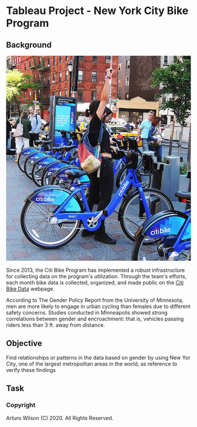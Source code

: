 # Tableau Project - New York City Bike Program

## Background

![Citi-Bikes](images/citi-bike-station-bikes.jpg)

Since 2013, the Citi Bike Program has implemented a robust infrastructure for collecting data on the program's utilization. Through the team's efforts, each month bike data is collected, organized, and made public on the [Citi Bike Data](https://www.citibikenyc.com/system-data) webpage.

According to The Gender Policy Report from the University of Minnesota, men are more likely to engage in urban cycling than females due to different safety concerns. Studies conducted in Minneapolis showed strong correlations between gender and encroachment: that is, vehicles passing riders less than 3 ft. away from distance.

## Objective

Find relationships or patterns in the data based on gender by using New Yor City, one of the largest metropolitan areas in the world, as reference to verify these findings

## Task



### Copyright

Arturo Wilson (C) 2020. All Rights Reserved.

